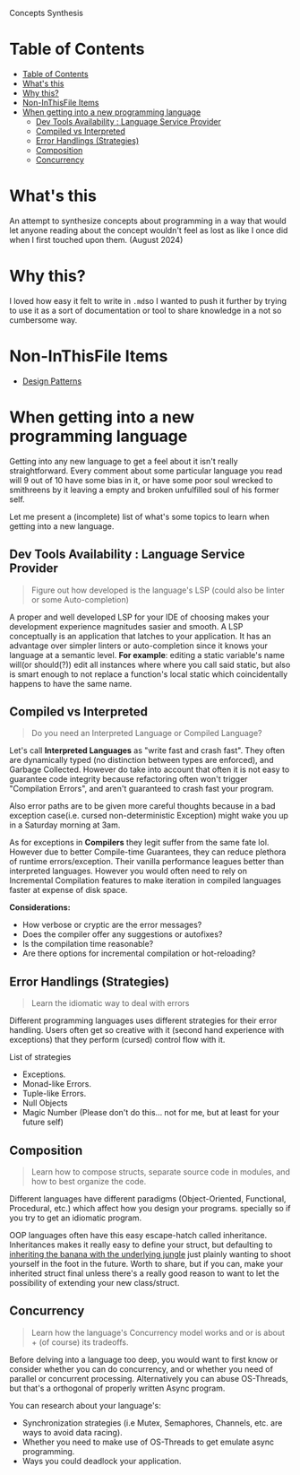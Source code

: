 Concepts Synthesis

# Table of Contents

- [Table of Contents](#table-of-contents)
- [What's this](#whats-this)
- [Why this?](#why-this)
- [Non-InThisFile Items](#non-inthisfile-items)
- [When getting into a new programming language](#when-getting-into-a-new-programming-language)
  - [Dev Tools Availability : Language Service Provider](#dev-tools-availability--language-service-provider)
  - [Compiled vs Interpreted](#compiled-vs-interpreted)
  - [Error Handlings (Strategies)](#error-handlings-strategies)
  - [Composition](#composition)
  - [Concurrency](#concurrency)


# What's this

An attempt to synthesize concepts about programming in a way that 
would let anyone reading about the concept wouldn't feel as lost as like I once did 
when I first touched upon them. (August 2024) 

# Why this?

I loved how easy it felt to write in `.md`so I wanted to push it further by trying to use it as a sort of
documentation or tool to share knowledge in a not so cumbersome way.

# Non-InThisFile Items

<!-- TODO: detail this header's content and purpose -->

- [Design Patterns][P-DD] 


# When getting into a new programming language

Getting into any new language to get a feel about it isn't really straightforward. Every comment 
about some particular language you read will 9 out of 10 have some bias in it, or have some
poor soul wrecked to smithreens by it leaving a empty and broken unfulfilled soul of his former self.

Let me present a (incomplete) list of what's some topics to learn when getting into a new language.

## Dev Tools Availability : Language Service Provider

>  Figure out how developed is the language's LSP (could also be linter or some Auto-completion)

A proper and well developed LSP for your IDE of choosing makes your development experience
magnitudes sasier and smooth. A LSP conceptually is an application that latches to your application.
It has an advantage over simpler linters or auto-completion since it knows your language at a 
semantic level. **For example**: editing a static variable's name will(or should(?)) edit all instances where
where you call said static, but also is smart enough to not replace a function's local static which coincidentally
happens to have the same name.

## Compiled vs Interpreted

> Do you need an Interpreted Language or Compiled Language?

Let's call **Interpreted Languages** as "write fast and crash fast". They often are dynamically typed 
(no distinction between types are enforced), and Garbage Collected. However do take into account that
often it is not easy to guarantee code integrity because refactoring often won't trigger 
"Compilation Errors", and aren't guaranteed to crash fast your program.

Also error paths are to be given more careful thoughts because in a bad exception 
case(i.e. cursed non-deterministic Exception) might wake you up in a Saturday morning at 3am.

As for exceptions in **Compilers** they legit suffer from the same fate lol. However due to better 
Compile-time Guarantees, they can reduce plethora of runtime errors/exception. Their vanilla performance
leagues better than interpreted languages. However you would often need to rely on Incremental Compilation
features to make iteration in compiled languages faster at expense of disk space.

**Considerations:**
- How verbose or cryptic are the error messages?
- Does the compiler offer any suggestions or autofixes?
- Is the compilation time reasonable?
- Are there options for incremental compilation or hot-reloading?

## Error Handlings (Strategies)

> Learn the idiomatic way to deal with errors

Different programming languages uses different strategies for their error handling. Users often get so 
creative with it (second hand experience with exceptions) that they perform (cursed) control flow with it.

List of strategies

* Exceptions.
* Monad-like Errors.
* Tuple-like Errors.
* Null Objects
* Magic Number (Please don't do this... not for me, but at least for your future self)

## Composition

> Learn how to compose structs, separate source code in modules, and how to best organize the code.

Different languages have different paradigms (Object-Oriented, Functional, Procedural, etc.) which affect how you design your programs.
specially so if you try to get an idiomatic program.

OOP languages often have this easy escape-hatch called inheritance. Inheritances makes it really easy to define your struct, but defaulting 
to [inheriting the banana with the underlying jungle][GorillaAndJungle] just plainly wanting to shoot yourself in the foot in the future.
Worth to share, but if you can, make your inherited struct final unless there's a really good reason to want to let the possibility
of extending your new class/struct.

## Concurrency

> Learn how the language's Concurrency model works and or is about + (of course) its tradeoffs.

Before delving into a language too deep, you would want to first know or consider whether you can do concurrency, and or whether you need
of parallel or concurrent processing. Alternatively you can abuse OS-Threads, but that's a orthogonal of properly written Async program.

You can research about your language's:
- Synchronization strategies (i.e Mutex, Semaphores, Channels, etc. are ways to avoid data racing). 
- Whether you need to make use of OS-Threads to get emulate async programming.
- Ways you could deadlock your application.

[P-DD]: Programming%20-%20Design%20Patterns.md

[GorillaAndJungle]: https://medium.com/codemonday/banana-gorilla-jungle-oop-5052b2e4d588 "Gorilla holding the banana and the entire jungle."


